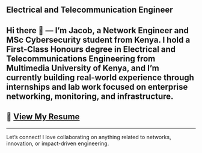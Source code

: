 
Electrical and Telecommunication Engineer
---

Hi there 👋 — I’m Jacob, a Network Engineer and MSc Cybersecurity student from Kenya. I hold a First-Class Honours degree in Electrical and Telecommunications Engineering from Multimedia University of Kenya, and I’m currently building real-world experience through internships and lab work focused on enterprise networking, monitoring, and infrastructure.
---

## 📄 [View My Resume](/assets/JACOB_OMONDI_RESUME.pdf)

---

Let’s connect! I love collaborating on anything related to networks, innovation, or impact-driven engineering.
